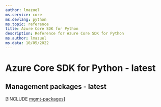 ```yaml
---
author: lmazuel
ms.service: core
ms.devlang: python
ms.topic: reference
title: Azure Core SDK for Python
description: Reference for Azure Core SDK for Python
ms.author: lmazuel
ms.data: 10/05/2022
---
```

# Azure Core SDK for Python - latest

## Management packages - latest
[!INCLUDE [mgmt-packages](core-mgmt-index.md)]
